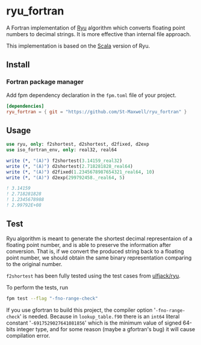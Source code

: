 # ryu_fortran
A Fortran implementation of [Ryu](https://dl.acm.org/doi/10.1145/3296979.3192369) algorithm which converts floating point numbers to decimal strings. It is more effective than internal file approach.

This implementation is based on the [Scala](https://github.com/scala-native/scala-native/tree/master/nativelib/src/main/scala/scala/scalanative/runtime/ieee754tostring/ryu) version of Ryu.


## Install

### Fortran package manager

Add fpm dependency declaration in the `fpm.toml` file of your project.
```toml
[dependencies]
ryu_fortran = { git = "https://github.com/St-Maxwell/ryu_fortran" }
```

## Usage

```fortran
use ryu, only: f2shortest, d2shortest, d2fixed, d2exp
use iso_fortran_env, only: real32, real64

write (*, "(A)") f2shortest(3.14159_real32)
write (*, "(A)") d2shortest(2.718281828_real64)
write (*, "(A)") d2fixed(1.2345678987654321_real64, 10)
write (*, "(A)") d2exp(299792458._real64, 5)

! 3.14159
! 2.718281828
! 1.2345678988
! 2.99792E+08
```

## Test
Ryu algorithm is meant to generate the shortest decimal representaion of a floating point number, and is able to preserve the information after conversion. That is, if we convert the produced string back to a floating point number, we should obtain the same binary representation comparing to the original number.

`f2shortest` has been fully tested using the test cases from [ulfjack/ryu](https://github.com/ulfjack/ryu/blob/master/ryu/tests/f2s_test.cc).

To perform the tests, run
```bash
fpm test --flag "-fno-range-check"
```

If you use gfortran to build this project, the compiler option '`-fno-range-check`' is needed. Because in `lookup_table.f90` there is an `int64` literal constant '`-6917529027641081856`' which is the minimum value of signed 64-bits integer type, and for some reason (maybe a gfortran's bug) it will cause compilation error.
